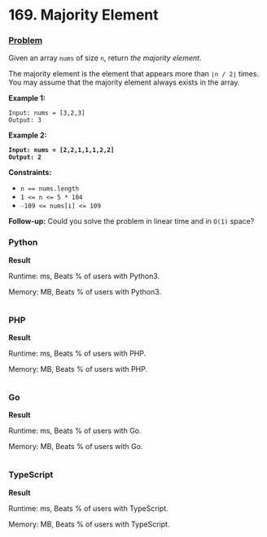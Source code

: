 # 169. Majority Element

### [Problem](https://leetcode.com/problems/majority-element/description/)

Given an array `nums` of size `n`, return _the majority element_.

The majority element is the element that appears more than `⌊n / 2⌋` times. You may assume that the majority element always exists in the array.

**Example 1:**

```
Input: nums = [3,2,3]
Output: 3
```

**Example 2:**

<pre><code><strong>Input: nums = [2,2,1,1,1,2,2]
</strong><strong>Output: 2
</strong></code></pre>

**Constraints:**

* `n == nums.length`
* `1 <= n <= 5 * 104`
* `-109 <= nums[i] <= 109`

**Follow-up:** Could you solve the problem in linear time and in `O(1)` space?

### Python

**Result**

Runtime:  ms, Beats % of users with Python3.

Memory:  MB, Beats % of users with Python3.

```python
```

### PHP

**Result**

Runtime:  ms, Beats % of users with PHP.

Memory:  MB, Beats % of users with PHP.

```php
```

### Go

**Result**

Runtime:  ms, Beats % of users with Go.

Memory:  MB, Beats % of users with Go.

```go
```

### TypeScript

**Result**

Runtime:  ms, Beats % of users with TypeScript.

Memory: MB, Beats % of users with TypeScript.

```typescript
```
